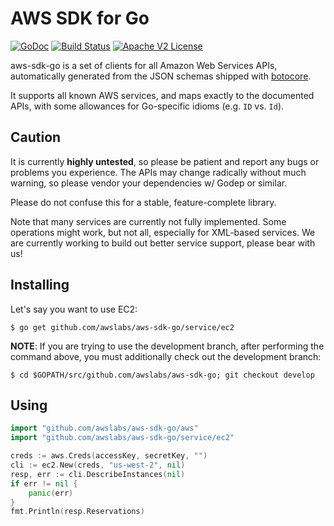 # AWS SDK for Go

[![GoDoc](http://img.shields.io/badge/godoc-reference-blue.svg)](http://godoc.org/github.com/awslabs/aws-sdk-go)
[![Build Status](https://img.shields.io/travis/awslabs/aws-sdk-go.svg)](https://travis-ci.org/awslabs/aws-sdk-go)
[![Apache V2 License](http://img.shields.io/badge/license-Apache%20V2-blue.svg)](https://github.com/awslabs/aws-sdk-go/blob/master/LICENSE)

aws-sdk-go is a set of clients for all Amazon Web Services APIs,
automatically generated from the JSON schemas shipped with
[botocore](http://github.com/boto/botocore).

It supports all known AWS services, and maps exactly to the documented
APIs, with some allowances for Go-specific idioms (e.g. `ID` vs. `Id`).

## Caution

It is currently **highly untested**, so please be patient and report any
bugs or problems you experience. The APIs may change radically without
much warning, so please vendor your dependencies w/ Godep or similar.

Please do not confuse this for a stable, feature-complete library.

Note that many services are currently not fully implemented. Some operations
might work, but not all, especially for XML-based services. We are currently
working to build out better service support, please bear with us!

## Installing

Let's say you want to use EC2:

    $ go get github.com/awslabs/aws-sdk-go/service/ec2
    
**NOTE**: If you are trying to use the development branch, after performing the command above, you must additionally check out the development branch:
 
    $ cd $GOPATH/src/github.com/awslabs/aws-sdk-go; git checkout develop

## Using

```go
import "github.com/awslabs/aws-sdk-go/aws"
import "github.com/awslabs/aws-sdk-go/service/ec2"

creds := aws.Creds(accessKey, secretKey, "")
cli := ec2.New(creds, "us-west-2", nil)
resp, err := cli.DescribeInstances(nil)
if err != nil {
    panic(err)
}
fmt.Println(resp.Reservations)
```
